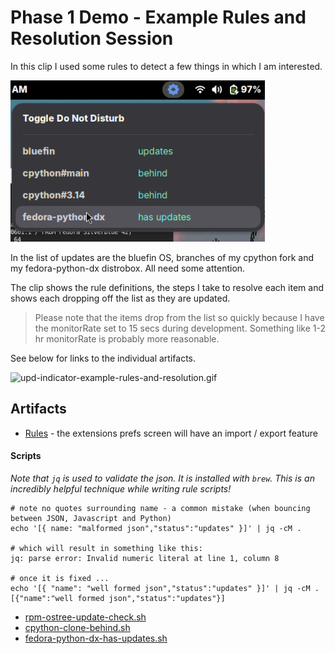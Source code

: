 # Phase 1 Demo - Example Rules and Resolution Session

In this clip I used some rules to detect a few things in which I am interested.

![demo snapshot](upd-indicator-example-rules.png)

In the list of updates are the bluefin OS, branches of my cpython fork and my fedora-python-dx distrobox. All need some attention.

The clip shows the rule definitions, the steps I take to resolve each item and shows each dropping off the list as they are updated.

> Please note that the items drop from the list so quickly because I have the monitorRate set to 15 secs during development.
> Something like 1-2 hr monitorRate is probably more reasonable.

See below for links to the individual artifacts.

![upd-indicator-example-rules-and-resolution.gif](https://github.com/klmcwhirter/stuff/blob/master/upd-indicator-example-rules-and-resolution.gif)

## Artifacts

- [Rules](rules.json) - the extensions prefs screen will have an import / export feature

#### Scripts

_Note that `jq` is used to validate the json. It is installed with `brew`. This is an incredibly helpful technique while writing rule scripts!_

```
# note no quotes surrounding name - a common mistake (when bouncing between JSON, Javascript and Python)
echo '[{ name: "malformed json","status":"updates" }]' | jq -cM .

# which will result in something like this:
jq: parse error: Invalid numeric literal at line 1, column 8

# once it is fixed ...
echo '[{ "name": "well formed json","status":"updates" }]' | jq -cM .
[{"name":"well formed json","status":"updates"}]
```

- [rpm-ostree-update-check.sh](rpm-ostree-update-check.sh)
- [cpython-clone-behind.sh](cpython-clone-behind.sh)
- [fedora-python-dx-has-updates.sh](fedora-python-dx-has-updates.sh)

